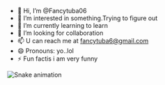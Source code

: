 - 👋 Hi, I’m @Fancytuba06
- 👀 I’m interested in something.Trying to figure out
- 🌱 I’m currently learning to learn
- 💞️ I’m looking for collaboration 
- 📫 U can reach me at fancytuba6@gmail.com
- 😄 Pronouns: yo..lol
- ⚡ Fun factis i am very funny
<div> 

 
  ![Snake animation](https://github.com/eagrundy/eagrundy/blob/output/github-contribution-grid-snake.svg)
 
</div>






